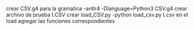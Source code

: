 crear CSV.g4 para la gramatica
 -antlr4 -Dlanguage=Python3 CSV.g4
crear archivo de prueba t.CSV
crear load_CSV.py
 -python load_csv.py t.csv
en el load agregar las funciones correspondientes


